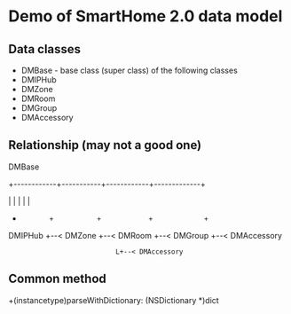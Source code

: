 # Demo of SmartHome 2.0 data model

## Data classes

* DMBase - base class (super class) of the following classes
* DMIPHub
* DMZone
* DMRoom
* DMGroup
* DMAccessory

## Relationship (may not a good one)

DMBase

   +------------+-----------+------------+-------------+

   |            |           |            |             |

   +            +           +            +             +

DMIPHub +--< DMZone +--< DMRoom +--< DMGroup +--< DMAccessory

                               L+--< DMAccessory

## Common method

+(instancetype)parseWithDictionary: (NSDictionary *)dict


